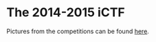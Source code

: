 # The 2014-2015 iCTF

Pictures from the competitions can be found
[here](/archive/2014-2015/pictures).
